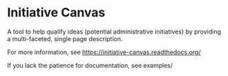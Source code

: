 # Initiative Canvas

A tool to help qualify ideas (potential administrative initiatives) by providing a multi-faceted, single page description.

For more information, see https://initiative-canvas.readthedocs.org/

If you lack the patience for documentation, see examples/